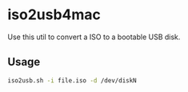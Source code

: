 # iso2usb4mac
Use this util to convert a ISO to a bootable USB disk.
## Usage
```bash
iso2usb.sh -i file.iso -d /dev/diskN
```
